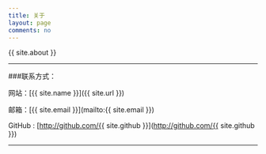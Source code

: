 ```yaml
---
title: 关于
layout: page
comments: no
---
```


{{ site.about }}

----

###联系方式：


网站：[{{ site.name }}]({{ site.url }})

邮箱：[{{ site.email }}](mailto:{{ site.email }})

GitHub : [http://github.com/{{ site.github }}](http://github.com/{{ site.github }})

----


